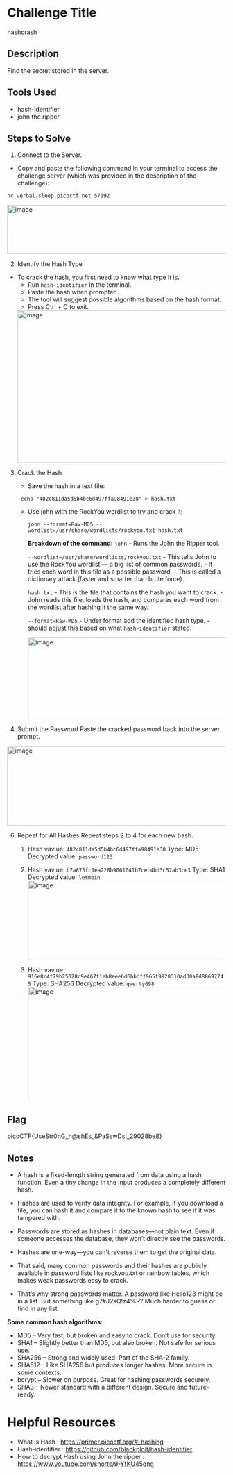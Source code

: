 # Challenge Title
hashcrash

## Description
Find the secret stored in the server.

## Tools Used
- hash-identifier
- john the ripper

## Steps to Solve
1. Connect to the Server.
  - Copy and paste the following command in your terminal to access the challenge server (which was provided in the description of the challenge): 
  ```
  nc verbal-sleep.picoctf.net 57192
  ```
  <img width="901" height="113" alt="image" src="https://github.com/user-attachments/assets/8096c1d3-d253-41a5-8c21-ecacde7840be" />


2. Identify the Hash Type
  - To crack the hash, you first need to know what type it is.
      - Run `hash-identifier` in the terminal.
      - Paste the hash when prompted.
      - The tool will suggest possible algorithms based on the hash format.
      - Press Ctrl + C to exit.
      <img width="902" height="351" alt="image" src="https://github.com/user-attachments/assets/467b1afe-e047-4698-b5ec-95dac0c4993f" />
      

3. Crack the Hash
   - Save the hash in a text file:
    ```
     echo "482c811da5d5b4bc6d497ffa98491e38" > hash.txt
    ```
   - Use john with the RockYou wordlist to try and crack it:
       ```
       john --format=Raw-MD5 --wordlist=/usr/share/wordlists/rockyou.txt hash.txt
       ```
       **Breakdown of the command:**
        `john`
           - Runs the John the Ripper tool.
     
        `--wordlist=/usr/share/wordlists/rockyou.txt`
           - This tells John to use the RockYou wordlist — a big list of common passwords.
           - It tries each word in this file as a possible password.
           - This is called a dictionary attack (faster and smarter than brute force).

        `hash.txt`
           - This is the file that contains the hash you want to crack.
           - John reads this file, loads the hash, and compares each word from the wordlist after hashing it the same way.

        `--format=Raw-MD5`
           - Under format add the identified hash type.
           - should adjust this based on what `hash-identifier` stated.
     
      <img width="896" height="188" alt="image" src="https://github.com/user-attachments/assets/183cabc8-3857-468f-92cc-8698a27f2099" />


4. Submit the Password
   Paste the cracked password back into the server prompt.
  <img width="907" height="183" alt="image" src="https://github.com/user-attachments/assets/a9d75067-14b4-4449-a8e0-6f01776b5d27" />


6. Repeat for All Hashes
   Repeat steps 2 to 4 for each new hash.
   
   1. Hash vavlue: `482c811da5d5b4bc6d497ffa98491e38`
      Type: MD5
      Decrypted value: `password123`

   2. Hash vavlue: `b7a875fc1ea228b9061041b7cec4bd3c52ab3ce3`
      Type: SHA1
      Decrypted value: `letmein`
      <img width="902" height="183" alt="image" src="https://github.com/user-attachments/assets/ecb78511-96db-4828-8142-c6d3ed60c0a5" />

   3. Hash vavlue: `916e8c4f79b25028c9e467f1eb8eee6d6bbdff965f9928310ad30a8d88697745`
      Type: SHA256
      Decrypted value: `qwerty098`
      <img width="897" height="263" alt="image" src="https://github.com/user-attachments/assets/900b0903-c6fc-4131-bb1c-20cd01cc44d8" />
      
## Flag
picoCTF{UseStr0nG_h@shEs_&PaSswDs!_29028be8}

## Notes
- A hash is a fixed-length string generated from data using a hash function. Even a tiny change in the input produces a completely different hash.

- Hashes are used to verify data integrity. For example, if you download a file, you can hash it and compare it to the known hash to see if it was tampered with.

- Passwords are stored as hashes in databases—not plain text. Even if someone accesses the database, they won’t directly see the passwords.

- Hashes are one-way—you can't reverse them to get the original data.

- That said, many common passwords and their hashes are publicly available in password lists like rockyou.txt or rainbow tables, which makes weak passwords easy to crack.

- That’s why strong passwords matter. A password like Hello123 might be in a list. But something like g7#J2sQ!z4%R? Much harder to guess or find in any list.

**Some common hash algorithms:**

  - MD5 – Very fast, but broken and easy to crack. Don’t use for security.
  - SHA1 – Slightly better than MD5, but also broken. Not safe for serious use.
  - SHA256 – Strong and widely used. Part of the SHA-2 family.
  - SHA512 – Like SHA256 but produces longer hashes. More secure in some contexts.
  - bcrypt – Slower on purpose. Great for hashing passwords securely.
  - SHA3 – Newer standard with a different design. Secure and future-ready.


# Helpful Resources
- What is Hash : https://primer.picoctf.org/#_hashing
- Hash-identifier : https://github.com/blackploit/hash-identifier
- How to decrypt Hash using John the ripper : https://www.youtube.com/shorts/9-YfKU45qng
